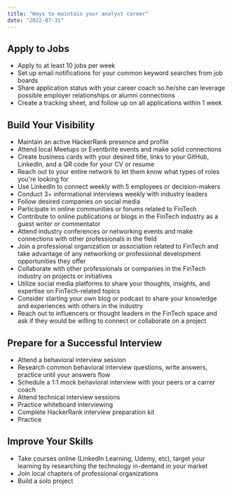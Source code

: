 ```yaml
---
title: "Ways to maintain your analyst career"
date: "2022-07-31"
---
```


## Apply to Jobs

- Apply to at least 10 jobs per week
- Set up email notifications for your common keyword searches from job boards
- Share application status with your career coach so he/she can leverage possible employer relationships or alumni connections
- Create a tracking sheet, and follow up on all applications within 1 week

## Build Your Visibility

- Maintain an active HackerRank presence and profile
- Attend local Meetups or Eventbrite events and make solid connections
- Create business cards with your desired title, links to your GitHub, LinkedIn, and a QR code for your CV or resume
- Reach out to your entire network to let them know what types of roles you're looking for
- Use LinkedIn to connect weekly with 5 employees or decision-makers
- Conduct 3+ informational interviews weekly with industry leaders
- Follow desired companies on social media
- Participate in online communities or forums related to FinTech
- Contribute to online publications or blogs in the FinTech industry as a guest writer or commentator
- Attend industry conferences or networking events and make connections with other professionals in the field
- Join a professional organization or association related to FinTech and take advantage of any networking or professional development opportunities they offer
- Collaborate with other professionals or companies in the FinTech industry on projects or initiatives
- Utilize social media platforms to share your thoughts, insights, and expertise on FinTech-related topics
- Consider starting your own blog or podcast to share your knowledge and experiences with others in the industry
- Reach out to influencers or thought leaders in the FinTech space and ask if they would be willing to connect or collaborate on a project

## Prepare for a Successful Interview

- Attend a behavioral interview session
- Research common behavioral interview questions, write answers, practice until your answers flow
- Schedule a 1:1 mock behavioral interview with your peers or a carrer coach
- Attend technical interview sessions
- Practice whiteboard interviewing
- Complete HackerRank interview preparation kit
- Practice

## Improve Your Skills

- Take courses online (LinkedIn Learning, Udemy, etc), target your learning by researching the technology in-demand in your market
- Join local chapters of professional organizations
- Build a solo project